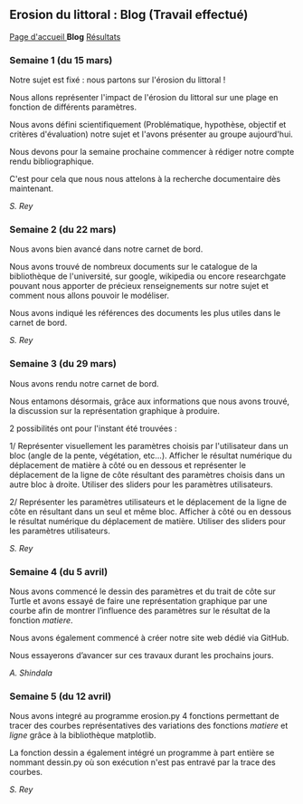 ## Erosion du littoral : Blog (Travail effectué)

<a href="https://dynamic-g7-pcgi-23-1b.github.io/erosion-du-littoral/index.html"> Page d'accueil </a> **Blog** <a href="https://dynamic-g7-pcgi-23-1b.github.io/erosion-du-littoral/results.html"> Résultats </a>

### Semaine 1 (du 15 mars)
Notre sujet est fixé : nous partons sur l'érosion du littoral !

Nous allons représenter l'impact de l'érosion du littoral sur une plage en fonction de différents paramètres.

Nous avons défini scientifiquement (Problématique, hypothèse, objectif et critères d'évaluation) notre sujet et l'avons présenter au groupe aujourd'hui.

Nous devons pour la semaine prochaine commencer à rédiger notre compte rendu bibliographique.

C'est pour cela que nous nous attelons à la recherche documentaire dès maintenant.

*S. Rey*
### Semaine 2 (du 22 mars)
Nous avons bien avancé dans notre carnet de bord.

Nous avons trouvé de nombreux documents sur le catalogue de la bibliothèque de l'université, sur google, wikipedia ou encore researchgate pouvant nous apporter de précieux renseignements sur notre sujet et comment nous allons pouvoir le modéliser.

Nous avons indiqué les références des documents les plus utiles dans le carnet de bord.

*S. Rey*
### Semaine 3 (du 29 mars)
Nous avons rendu notre carnet de bord.

Nous entamons désormais, grâce aux informations que nous avons trouvé, la discussion sur la représentation graphique à produire.

2 possibilités ont pour l'instant été trouvées :

1/ Représenter visuellement les paramètres choisis par l'utilisateur dans un bloc (angle de la pente, végétation, etc...). Afficher le résultat numérique du déplacement de matière à côté ou en dessous et représenter le déplacement de la ligne de côte résultant des paramètres choisis dans un autre bloc à droite. Utiliser des sliders pour les paramètres utilisateurs.

2/ Représenter les paramètres utilisateurs et le déplacement de la ligne de côte en résultant dans un seul et même bloc. Afficher à côté ou en dessous le résultat numérique du déplacement de matière. Utiliser des sliders pour les paramètres utilisateurs.

*S. Rey*
### Semaine 4 (du 5 avril)
Nous avons commencé le dessin des paramètres et du trait de côte sur Turtle et avons essayé de faire une représentation graphique par une courbe afin de montrer l’influence des paramètres sur le résultat de la fonction *matiere*.

Nous avons également commencé à créer notre site web dédié via GitHub.

Nous essayerons d’avancer sur ces travaux durant les prochains jours.

*A. Shindala*
### Semaine 5 (du 12 avril)
Nous avons integré au programme erosion.py 4 fonctions permettant de tracer des courbes représentatives des variations des fonctions *matiere* et *ligne* grâce à la bibliothèque matplotlib.

La fonction dessin a également intégré un programme à part entière se nommant dessin.py où son exécution n'est pas entravé par la trace des courbes.

*S. Rey*
